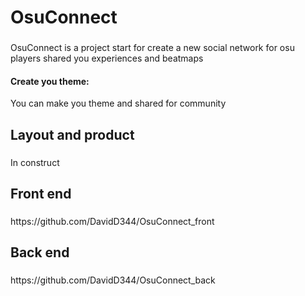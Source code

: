 <h1 align="left">OsuConnect</h1>

###

<p align="left">OsuConnect is a project start for create a new social network for osu players shared you experiences and beatmaps</p>

<h4 align="left">Create  you theme:</h4>
<p align="left">You can make you theme and shared for community</p>

###

<h2 align="left">Layout and product</h2>

###

<p align="left">In construct</p>

###

<h2 align="left">Front end</h2>

###

<p align="left">https://github.com/DavidD344/OsuConnect_front</p>

###

<h2 align="left">Back end</h2>

###

<p align="left">https://github.com/DavidD344/OsuConnect_back</p>

###

